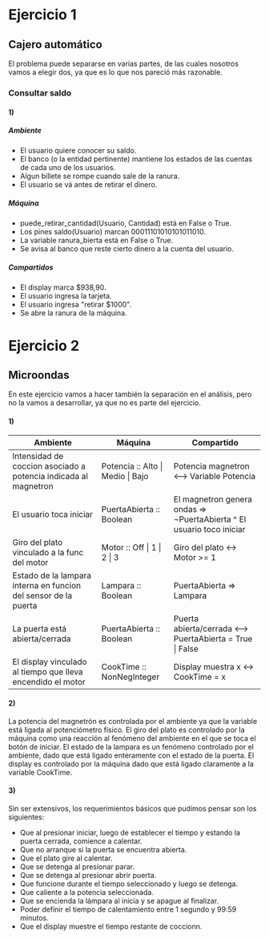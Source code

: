 # Ejercicio 1

## Cajero automático

El problema puede separarse en varias partes, de las cuales nosotros vamos a elegir dos, ya que es lo que nos pareció más razonable.


### Consultar saldo
#### 1)
##### Ambiente

* El usuario quiere conocer su saldo.
* El banco (o la entidad pertinente) mantiene los estados de las cuentas de cada uno de los usuarios.
* Algun billete se rompe cuando sale de la ranura.
* El usuario se vá antes de retirar el dinero.

##### Máquina

* puede_retirar_cantidad(Usuario, Cantidad) está en False o True.
* Los pines saldo(Usuario) marcan 00011101010101011010.
* La variable ranura_bierta está en False o True.
* Se avisa al banco que reste cierto dinero a la cuenta del usuario.


##### Compartidos

* El display marca $938,90.
* El usuario ingresa la tarjeta.
* El usuario ingresa "retirar $1000".
* Se abre la ranura de la máquina.

# Ejercicio 2
## Microondas

En este ejercicio vamos a hacer también la separación en el análisis, pero no la vamos a desarrollar, ya que no es parte del ejercicio.


#### 1)

| Ambiente | Máquina  | Compartido |
|----------|----------|------------|
| Intensidad de coccion asociado a potencia indicada al magnetron | Potencia :: Alto \| Medio \| Bajo | Potencia magnetron <--> Variable Potencia |
| El usuario toca iniciar | PuertaAbierta :: Boolean | El magnetron genera ondas => ¬PuertaAbierta ^ El usuario toco iniciar   |
| Giro del plato vinculado a la func del motor | Motor :: Off \| 1 \| 2 \| 3  | Giro del plato <-> Motor >= 1 |
| Estado de la lampara interna en funcion del sensor de la puerta | Lampara :: Boolean | PuertaAbierta => Lampara |
| La puerta está abierta/cerrada | PuertaAbierta :: Boolean | Puerta abierta/cerrada <--> PuertaAbierta = True \| False |
| El display vinculado al tiempo que lleva encendido el motor | CookTime :: NonNegInteger | Display muestra x <-> CookTime = x |

#### 2)

La potencia del magnetrón es controlada por el ambiente ya que la variable está ligada al potenciómetro físico.
El giro del plato es controlado por la máquina como una reacción al fenómeno del ambiente en el que se toca el botón de iniciar.
El estado de la lampara es un fenómeno controlado por el ambiente, dado que está ligado enteramente con el estado de la puerta.
El display es controlado por la máquina dado que está ligado claramente a la variable CookTime.

#### 3)

Sin ser extensivos, los requerimientos básicos que pudimos pensar son los siguientes:

* Que al presionar iniciar, luego de establecer el tiempo y estando la puerta cerrada, comience a calentar.
* Que no arranque si la puerta se encuentra abierta.
* Que el plato gire al calentar.
* Que se detenga al presionar parar.
* Que se detenga al presionar abrir puerta.
* Que funcione durante el tiempo seleccionado y luego se detenga.
* Que caliente a la potencia seleccionada.
* Que se encienda la lámpara al inicia y se apague al finalizar.
* Poder definir el tiempo de calentamiento entre 1 segundo y 99:59 minutos.
* Que el display muestre el tiempo restante de coccionn.

